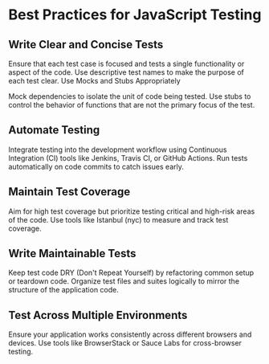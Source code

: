 # Best Practices for JavaScript Testing

## Write Clear and Concise Tests
Ensure that each test case is focused and tests a single functionality or aspect of the code.
Use descriptive test names to make the purpose of each test clear.
Use Mocks and Stubs Appropriately

Mock dependencies to isolate the unit of code being tested.
Use stubs to control the behavior of functions that are not the primary focus of the test.

## Automate Testing
Integrate testing into the development workflow using Continuous Integration (CI) tools like Jenkins, Travis CI, or GitHub Actions.
Run tests automatically on code commits to catch issues early.

## Maintain Test Coverage
Aim for high test coverage but prioritize testing critical and high-risk areas of the code.
Use tools like Istanbul (nyc) to measure and track test coverage.

## Write Maintainable Tests
Keep test code DRY (Don't Repeat Yourself) by refactoring common setup or teardown code.
Organize test files and suites logically to mirror the structure of the application code.

## Test Across Multiple Environments
Ensure your application works consistently across different browsers and devices.
Use tools like BrowserStack or Sauce Labs for cross-browser testing.
